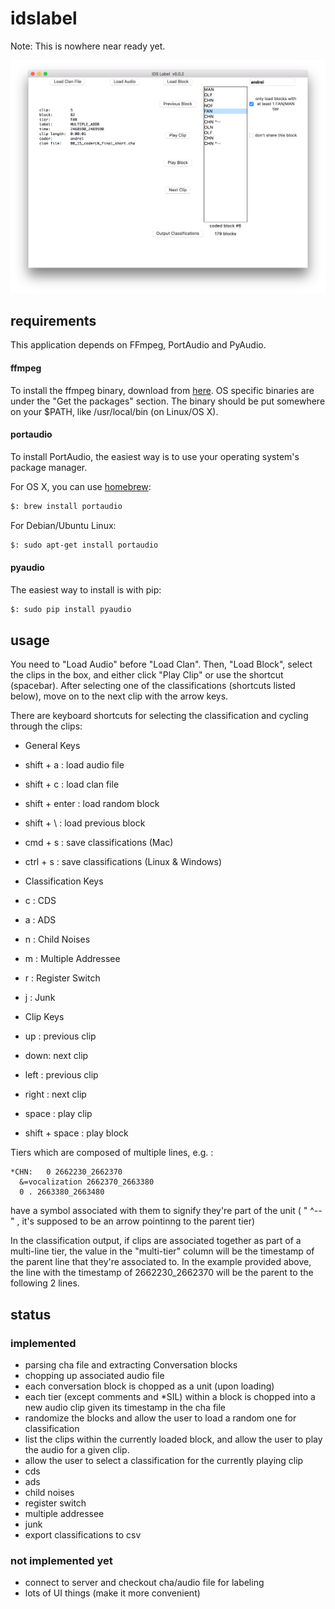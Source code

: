 # idslabel

Note: This is nowhere near ready yet.

![IDSLabel](include/screenshot.png)


## requirements

This application depends on FFmpeg, PortAudio and PyAudio.

#### ffmpeg
To install the ffmpeg binary, download from [here](https://www.ffmpeg.org/download.html). OS specific binaries are under the "Get the packages" section. The binary should be put somewhere on your $PATH, like /usr/local/bin (on Linux/OS X).

#### portaudio
To install PortAudio, the easiest way is to use your operating system's package manager.

For OS X, you can use [homebrew](http://brew.sh/):
```bash
$: brew install portaudio
```

For Debian/Ubuntu Linux:
```bash
$: sudo apt-get install portaudio
```

#### pyaudio

The easiest way to install is with pip:
```bash
$: sudo pip install pyaudio
```

## usage

You need to "Load Audio" before "Load Clan". Then, "Load Block", select the clips in the box, and either click "Play Clip" or use the shortcut
(spacebar). After selecting one of the classifications (shortcuts listed below), move on to the next clip with the arrow keys.


There are keyboard shortcuts for selecting the classification and cycling through the clips:

- General Keys
 - shift + a : load audio file
 - shift + c : load clan file
 - shift + enter : load random block
 - shift + \ : load previous block
 - cmd   + s : save classifications (Mac)
 - ctrl  + s : save classifications (Linux & Windows)

- Classification Keys
 - c : CDS
 - a : ADS
 - n : Child Noises
 - m : Multiple Addressee
 - r : Register Switch
 - j : Junk

- Clip Keys
 - up : previous clip
 - down: next clip
 - left          : previous clip
 - right         : next clip
 - space         : play clip
 - shift + space : play block



Tiers which are composed of multiple lines, e.g. :
```
*CHN:	0 2662230_2662370
  &=vocalization 2662370_2663380
  0 . 2663380_2663480
```
have a symbol associated with them to signify they're part of the unit ( " ^-- " , it's supposed to be an arrow pointinng to the parent tier)

In the classification output, if clips are associated together as part of a multi-line tier, the value in the "multi-tier"
column will be the timestamp of the parent line that they're associated to. In the example provided above, the line with
the timestamp of 2662230_2662370 will be the parent to the following 2 lines.



## status

### implemented

- parsing cha file and extracting Conversation blocks
- chopping up associated audio file
 - each conversation block is chopped as a unit (upon loading)
 - each tier (except comments and *SIL) within a block is chopped into a new audio clip given its timestamp in the cha file
- randomize the blocks and allow the user to load a random one for classification
- list the clips within the currently loaded block, and allow the user to play the audio for a given clip.
- allow the user to select a classification for the currently playing clip
 - cds
 - ads
 - child noises
 - register switch
 - multiple addressee
 - junk
- export classifications to csv

### not implemented yet

- connect to server and checkout cha/audio file for labeling
- lots of UI things (make it more convenient)
